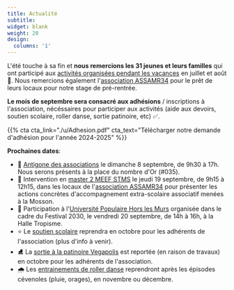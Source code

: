 ```yaml
---
title: Actualité
subtitle:
widget: blank
weight: 20
design:
  columns: '1'
---
```


L'été touche à sa fin et <b>nous remercions les 31 jeunes et leurs familles</b> qui ont participé aux [activités organisées pendant les vacances](https://www.mathsetmaryam.fr/asso/programme-ete-2024/) en juillet et août 🌻. Nous remercions également l'[association ASSAMR34](https://www.helloasso.com/associations/assamr34) pour le prêt de leurs locaux pour notre stage de pré-rentrée.

<b>Le mois de septembre sera consacré aux adhésions</b> / inscriptions à l'association, nécéssaires pour participer aux activités (aide aux devoirs, soutien scolaire, roller danse, sortie patinoire, etc) ✅. 

{{% cta cta_link="./u/Adhesion.pdf" cta_text="Télécharger notre demande d'adhésion pour l'année 2024-2025" %}}

<b>Prochaines dates</b>:
- 💛 [Antigone des associations](https://www.montpellier.fr/264-antigone-des-associations.htm) le dimanche 8 septembre, de 9h30 à 17h. Nous serons présents à la place du nombre d'Or (#035).
- 💙 Intervention en [master 2 MEEF STMS](https://ufr6.www.univ-montp3.fr/fr/formation/masters/m1-m2-meef) le jeudi 19 septembre, de 9h15 à 12h15, dans les locaux de l'[association ASSAMR34](https://www.helloasso.com/associations/assamr34) pour présenter les actions concrètes d'accompagnement extra-scolaire associatif menées à la Mosson.
- 💚 Participation à l'[Université Populaire Hors les Murs](https://www.tropisme.coop/agenda/festival_2030) organisée dans le cadre du Festival 2030, le vendredi 20 septembre, de 14h à 16h, à la Halle Tropisme.
- ⭐ Le [soutien scolaire](https://www.mathsetmaryam.fr/asso/soutien-scolaire-montpellier/) reprendra en octobre pour les adhérents de l'association (plus d'info à venir).
- ⛸️ La [sortie à la patinoire Vegapolis](https://www.vegapolis.fr/pistes-2/) est reportée (en raison de travaux) en octobre pour les adhérents de l'association.
- 🌧️ Les [entrainements de roller danse](https://www.mathsetmaryam.fr/c/roller/) reprendront après les épisodes cévenoles (pluie, orages), en novembre ou décembre.